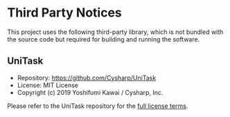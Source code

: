 # Third Party Notices

This project uses the following third-party library, which is not bundled with the source code but required for building and running the software.

## UniTask
- Repository: https://github.com/Cysharp/UniTask
- License: MIT License
- Copyright (c) 2019 Yoshifumi Kawai / Cysharp, Inc.

Please refer to the UniTask repository for the [full license terms](https://github.com/Cysharp/UniTask/blob/master/LICENSE).

